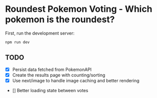# Roundest Pokemon Voting - Which pokemon is the roundest?

First, run the development server:

```bash
npm run dev
```
## TODO
- [x] Persist data fetched from PokemonAPI
- [x] Create the results page with counting/sorting
- [x] Use next/image to handle image caching and better rendering
- []  Better loading state between votes